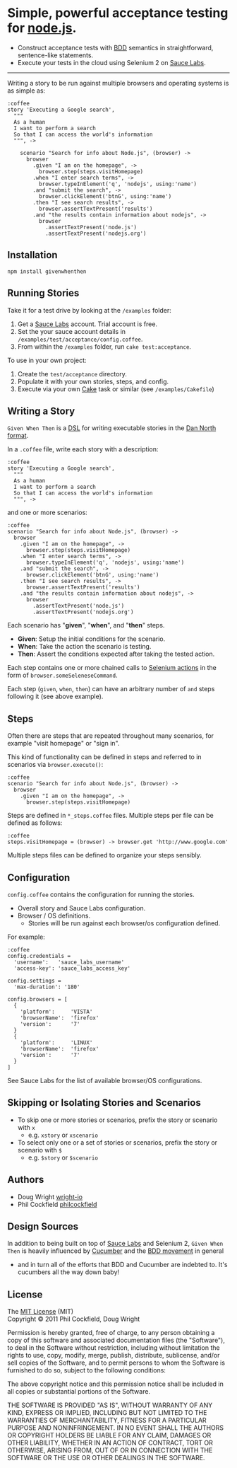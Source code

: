 # Simple, powerful acceptance testing for [node.js](http://nodejs.org/).

- Construct acceptance tests with [BDD](http://dannorth.net/introducing-bdd/) 
  semantics in straightforward, sentence-like statements. 
- Execute your tests in the cloud using Selenium 2 on [Sauce Labs](http://saucelabs.com/).


---

Writing a story to be run against multiple browsers and operating systems
is as simple as:

    :coffee
    story 'Executing a Google search',
      """
      As a human 
      I want to perform a search 
      So that I can access the world's information
      """, ->

        scenario "Search for info about Node.js", (browser) ->
          browser
            .given "I am on the homepage", -> 
              browser.step(steps.visitHomepage)
            .when "I enter search terms", ->
              browser.typeInElement('q', 'nodejs', using:'name')
            .and "submit the search", ->
              browser.clickElement('btnG', using:'name')
            .then "I see search results", ->
              browser.assertTextPresent('results')
            .and "the results contain information about nodejs", ->
              browser
                .assertTextPresent('node.js')
                .assertTextPresent('nodejs.org')



## Installation

 `npm install givenwhenthen`
    
## Running Stories

Take it for a test drive by looking at the `/examples` folder:  

1. Get a [Sauce Labs](http://saucelabs.com/) account.  Trial account is free.
2. Set the your sauce account details in `/examples/test/acceptance/config.coffee`.
3. From within the `/examples` folder, run `cake test:acceptance`.

To use in your own project:

1. Create the `test/acceptance` directory.
2. Populate it with your own stories, steps, and config.
3. Execute via your own [Cake](http://jashkenas.github.com/coffee-script/#cake) 
   task or similar (see `/examples/Cakefile`) 

## Writing a Story
`Given When Then` is a [DSL](http://en.wikipedia.org/wiki/Domain-specific_language) 
for writing executable stories in the 
[Dan North format](http://dannorth.net/whats-in-a-story/).

In a `.coffee` file, write each story with a description:

    :coffee
    story 'Executing a Google search',
      """
      As a human 
      I want to perform a search 
      So that I can access the world's information
      """, ->

and one or more scenarios:

    :coffee
    scenario "Search for info about Node.js", (browser) ->
      browser
        .given "I am on the homepage", -> 
          browser.step(steps.visitHomepage)
        .when "I enter search terms", ->
          browser.typeInElement('q', 'nodejs', using:'name')
        .and "submit the search", ->
          browser.clickElement('btnG', using:'name')
        .then "I see search results", ->
          browser.assertTextPresent('results')
        .and "the results contain information about nodejs", ->
          browser
            .assertTextPresent('node.js')
            .assertTextPresent('nodejs.org')
              
Each scenario has "**given**", "**when**", and "**then**" steps. 

- **Given**: Setup the initial conditions for the scenario.
- **When**: Take the action the scenario is testing.
- **Then**: Assert the conditions expected after taking the tested action.

Each step contains one or more chained calls to 
[Selenium actions](http://release.seleniumhq.org/selenium-core/1.0.1/reference.html) 
in the form of `browser.someSeleneseCommand`.

Each step (`given`, `when`, `then`) can have an arbitrary number of `and` steps following it
(see above example).

## Steps
Often there are steps that are repeated throughout many scenarios,
for example "visit homepage" or "sign in".

This kind of functionality can be defined in steps and referred to in scenarios via 
`browser.execute()`:

    :coffee
    scenario "Search for info about Node.js", (browser) ->
      browser
        .given "I am on the homepage", -> 
          browser.step(steps.visitHomepage)

Steps are defined in `*_steps.coffee` files. Multiple steps per file can be defined 
as follows:  

    :coffee
    steps.visitHomepage = (browser) -> browser.get 'http://www.google.com'

Multiple steps files can be defined to organize your steps sensibly.

## Configuration
`config.coffee` contains the configuration for running the stories.

- Overall story and Sauce Labs configuration.
- Browser / OS definitions.
  - Stories will be run against each browser/os configuration defined.

For example:

    :coffee
    config.credentials =
      'username':   'sauce_labs_username'
      'access-key': 'sauce_labs_access_key'
  
    config.settings =
      'max-duration': '180'

    config.browsers = [
      {
        'platform':     'VISTA'
        'browserName':  'firefox'
        'version':      '7'
      }
      {
        'platform':     'LINUX'
        'browserName':  'firefox'
        'version':      '7'
      }
    ]

See Sauce Labs for the list of available browser/OS configurations.

## Skipping or Isolating Stories and Scenarios
- To skip one or more stories or scenarios, prefix the story or scenario with `x`
  - e.g. `xstory` or `xscenario`
- To select only one or a set of stories or scenarios, prefix the story or scenario with `$`
  - e.g. `$story` or `$scenario`

## Authors
- Doug Wright [wright-io](https://github.com/wright-io)
- Phil Cockfield [philcockfield](https://github.com/philcockfield)

## Design Sources
In addition to being built on top of [Sauce Labs](http://saucelabs.com/) 
and Selenium 2, `Given When Then` is heavily influenced by [Cucumber](http://cukes.info/) 
and the [BDD movement](http://en.wikipedia.org/wiki/Behavior_Driven_Development) in general 
- and in turn all of the efforts that BDD and Cucumber are indebted to. 
It's cucumbers all the way down baby!

## License
The [MIT License](http://www.opensource.org/licenses/mit-license.php) (MIT)  
Copyright © 2011 Phil Cockfield, Doug Wright

Permission is hereby granted, free of charge, to any person obtaining a copy of
this software and associated documentation files (the "Software"), to deal in
the Software without restriction, including without limitation the rights to
use, copy, modify, merge, publish, distribute, sublicense, and/or sell copies of
the Software, and to permit persons to whom the Software is furnished to do so,
subject to the following conditions:

The above copyright notice and this permission notice shall be included in all
copies or substantial portions of the Software.

THE SOFTWARE IS PROVIDED "AS IS", WITHOUT WARRANTY OF ANY KIND, EXPRESS OR IMPLIED,
INCLUDING BUT NOT LIMITED TO THE WARRANTIES OF MERCHANTABILITY, FITNESS FOR A
PARTICULAR PURPOSE AND NONINFRINGEMENT. IN NO EVENT SHALL THE AUTHORS OR COPYRIGHT
HOLDERS BE LIABLE FOR ANY CLAIM, DAMAGES OR OTHER LIABILITY, WHETHER IN AN ACTION
OF CONTRACT, TORT OR OTHERWISE, ARISING FROM, OUT OF OR IN CONNECTION WITH THE
SOFTWARE OR THE USE OR OTHER DEALINGS IN THE SOFTWARE.
